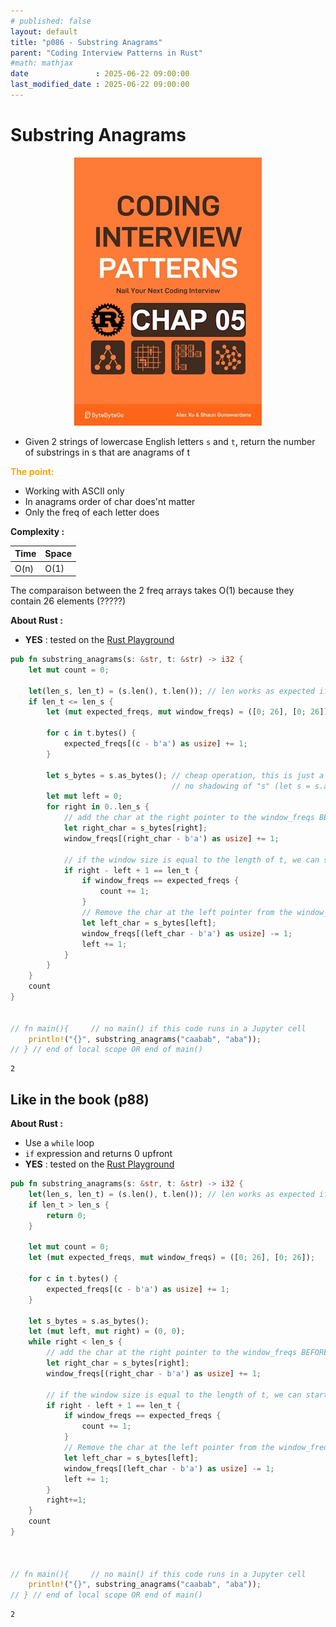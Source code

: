 ```yaml
---
# published: false
layout: default
title: "p086 - Substring Anagrams"
parent: "Coding Interview Patterns in Rust"
#math: mathjax
date               : 2025-06-22 09:00:00
last_modified_date : 2025-06-22 09:00:00
---
```


# Substring Anagrams

<div align="center">
<img src="../assets/chap_05.webp" alt="" width="300" loading="lazy"/>
</div>

* Given 2 strings of lowercase English letters `s` and `t`, return the number of substrings in s that are anagrams of t

<span style="color:orange"><b>The point:</b></span>
* Working with ASCII only
* In anagrams order of char does'nt matter
* Only the freq of each letter does

**Complexity :**

| Time | Space |
|------|-------|
| O(n) | O(1)  |

The comparaison between the 2 freq arrays takes O(1) because they contain 26 elements (?????)

**About Rust :**
* **YES** : tested on the [Rust Playground](https://play.rust-lang.org/)



<!-- <span style="color:red"><b>TODO : </b></span> 
* Add comments in the source code        
 -->

<!-- * <span style="color:lime"><b>Preferred solution?</b></span>      -->





```rust
pub fn substring_anagrams(s: &str, t: &str) -> i32 {
    let mut count = 0;
    
    let(len_s, len_t) = (s.len(), t.len()); // len works as expected if ASCII
    if len_t <= len_s {
        let (mut expected_freqs, mut window_freqs) = ([0; 26], [0; 26]);
        
        for c in t.bytes() {
            expected_freqs[(c - b'a') as usize] += 1;
        }

        let s_bytes = s.as_bytes(); // cheap operation, this is just a view of s as u8. 
                                    // no shadowing of "s" (let s = s.as_bytes()) because I want to be explicit
        let mut left = 0;
        for right in 0..len_s {
            // add the char at the right pointer to the window_freqs BEFORE sliding the window
            let right_char = s_bytes[right];
            window_freqs[(right_char - b'a') as usize] += 1;
            
            // if the window size is equal to the length of t, we can start comparing the window_freqs with expected_freqs
            if right - left + 1 == len_t {
                if window_freqs == expected_freqs {
                    count += 1;
                }
                // Remove the char at the left pointer from the window_freqs BEFORE sliding the window    
                let left_char = s_bytes[left];
                window_freqs[(left_char - b'a') as usize] -= 1;
                left += 1;
            }
        }
    } 
    count
}


// fn main(){     // no main() if this code runs in a Jupyter cell 
    println!("{}", substring_anagrams("caabab", "aba"));
// } // end of local scope OR end of main()       

```

    2


## Like in the book (p88)

**About Rust :**
* Use a `while` loop 
* ``if`` expression and returns 0 upfront
* **YES** : tested on the [Rust Playground](https://play.rust-lang.org/)


```rust
pub fn substring_anagrams(s: &str, t: &str) -> i32 {
    let(len_s, len_t) = (s.len(), t.len()); // len works as expected if ASCII
    if len_t > len_s {
        return 0;
    }
    
    let mut count = 0;
    let (mut expected_freqs, mut window_freqs) = ([0; 26], [0; 26]);

    for c in t.bytes() {
        expected_freqs[(c - b'a') as usize] += 1;
    }

    let s_bytes = s.as_bytes();
    let (mut left, mut right) = (0, 0);
    while right < len_s {
        // add the char at the right pointer to the window_freqs BEFORE sliding the window
        let right_char = s_bytes[right];
        window_freqs[(right_char - b'a') as usize] += 1;
        
        // if the window size is equal to the length of t, we can start comparing the window_freqs with expected_freqs
        if right - left + 1 == len_t {
            if window_freqs == expected_freqs {
                count += 1;
            }
            // Remove the char at the left pointer from the window_freqs BEFORE sliding the window    
            let left_char = s_bytes[left];
            window_freqs[(left_char - b'a') as usize] -= 1;
            left += 1;
        }
        right+=1;
    }
    count
}



// fn main(){     // no main() if this code runs in a Jupyter cell 
    println!("{}", substring_anagrams("caabab", "aba"));
// } // end of local scope OR end of main()       

```

    2

